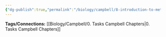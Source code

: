```yaml
---
{"dg-publish":true,"permalink":"/biology/campbell/8-introduction-to-metabolism/","dgHomeLink":true,"dgPassFrontmatter":true}
---
```


**Tags/Connections:**
[[Biology/Campbell/0. Tasks Campbell Chapters|0. Tasks Campbell Chapters]]